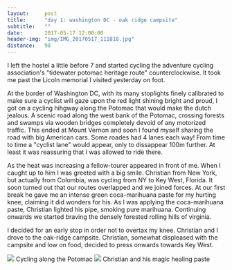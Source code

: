 ```yaml
---
layout:     post
title:      "day 1: washington DC - oak ridge campsite"
subtitle:   ""
date:       2017-05-17 12:00:00
header-img: "img/IMG_20170517_111818.jpg"
distance:   98
---
```



I left the hostel a little before 7 and started cycling the 
adventure cycling association's "tidewater potomac heritage route" counterclockwise.
It took me past the Licoln memorial I visited yesterday on foot.

At the border of Washington DC, with its many stoplights finely calibrated 
to make sure a cyclist will gaze upon the red light shining bright and proud, 
I got on a cycling hihgway along the Potomac that would make the dutch jealous.
A scenic road along the west bank of the Potomac, crossing forests and swamps via wooden bridges completely devoid of any motorized traffic.
This ended at Mount Vernon and soon I found myself sharing the road with big American cars.
Some roades had 4 lanes each way!
From time to time a "cyclist lane" would appear, only to dissappear 100m further.
At least it was reassuring that I was allowed to ride there.

As the heat was increasing a fellow-tourer appeared in front of me.
When I caught up to him I was greeted with a big smile.
Christian from New York, but actually from Colombia, was cycling from NY to Key West, Florida.
It soon turned out that our routes overlapped and we joined forces.
At our first break he gave me an intense green coca-marihuana paste for my hurting knee, claiming it did wonders for his.
As I was applying the coca-marihuana paste, Christian lighted his pipe, smoking pure marihuana.
Continuing onwards we started braving the densely forested rolling hills of virginia.

I decided for an early stop in order not to overtax my knee.
Christian and I drove to the oak-ridge campsite.
Christian, somewhat displeased with the campsite and low on food,  decided to press onwards towards Key West.

<img src="{{ site.baseurl }}/img/IMG_20170517_085033.jpg">
<span class="caption text-muted">Cycling along the Potomac</span>


<img src="{{ site.baseurl }}/img/IMG_20170517_111818.jpg">
<span class="caption text-muted">Christian and his magic healing paste</span>

